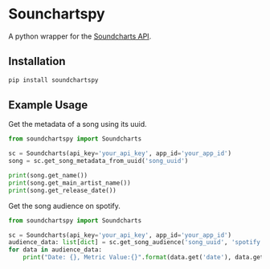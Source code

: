# Sounchartspy

A python wrapper for the [Soundcharts API](https://www.soundcharts.com/api/docs).

## Installation

```bash
pip install soundchartspy
```

## Example Usage

Get the metadata of a song using its uuid.

```python
from soundchartspy import Soundcharts

sc = Soundcharts(api_key='your_api_key', app_id='your_app_id')
song = sc.get_song_metadata_from_uuid('song_uuid')

print(song.get_name())
print(song.get_main_artist_name())
print(song.get_release_date())
```

Get the song audience on spotify.

```python
from soundchartspy import Soundcharts

sc = Soundcharts(api_key='your_api_key', app_id='your_app_id')
audience_data: list[dict] = sc.get_song_audience('song_uuid', 'spotify')
for data in audience_data:
    print("Date: {}, Metric Value:{}".format(data.get('date'), data.get('value')) 
```